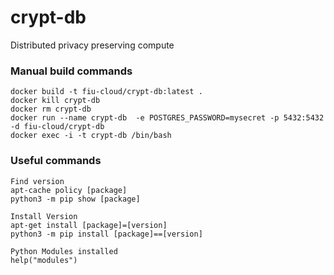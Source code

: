 # crypt-db
Distributed privacy preserving compute





### Manual build commands
```
docker build -t fiu-cloud/crypt-db:latest .
docker kill crypt-db
docker rm crypt-db
docker run --name crypt-db  -e POSTGRES_PASSWORD=mysecret -p 5432:5432 -d fiu-cloud/crypt-db
docker exec -i -t crypt-db /bin/bash
``` 

### Useful commands
```
Find version
apt-cache policy [package]
python3 -m pip show [package]

Install Version
apt-get install [package]=[version]
python3 -m pip install [package]==[version]

Python Modules installed
help("modules")


```

